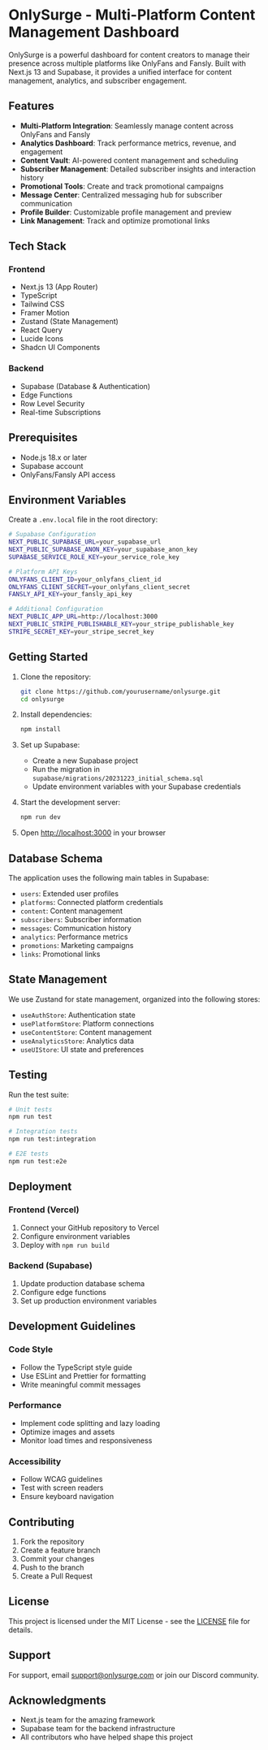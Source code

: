 # OnlySurge - Multi-Platform Content Management Dashboard

OnlySurge is a powerful dashboard for content creators to manage their presence across multiple platforms like OnlyFans and Fansly. Built with Next.js 13 and Supabase, it provides a unified interface for content management, analytics, and subscriber engagement.

## Features

- **Multi-Platform Integration**: Seamlessly manage content across OnlyFans and Fansly
- **Analytics Dashboard**: Track performance metrics, revenue, and engagement
- **Content Vault**: AI-powered content management and scheduling
- **Subscriber Management**: Detailed subscriber insights and interaction history
- **Promotional Tools**: Create and track promotional campaigns
- **Message Center**: Centralized messaging hub for subscriber communication
- **Profile Builder**: Customizable profile management and preview
- **Link Management**: Track and optimize promotional links

## Tech Stack

### Frontend
- Next.js 13 (App Router)
- TypeScript
- Tailwind CSS
- Framer Motion
- Zustand (State Management)
- React Query
- Lucide Icons
- Shadcn UI Components

### Backend
- Supabase (Database & Authentication)
- Edge Functions
- Row Level Security
- Real-time Subscriptions

## Prerequisites

- Node.js 18.x or later
- Supabase account
- OnlyFans/Fansly API access

## Environment Variables

Create a `.env.local` file in the root directory:

```bash
# Supabase Configuration
NEXT_PUBLIC_SUPABASE_URL=your_supabase_url
NEXT_PUBLIC_SUPABASE_ANON_KEY=your_supabase_anon_key
SUPABASE_SERVICE_ROLE_KEY=your_service_role_key

# Platform API Keys
ONLYFANS_CLIENT_ID=your_onlyfans_client_id
ONLYFANS_CLIENT_SECRET=your_onlyfans_client_secret
FANSLY_API_KEY=your_fansly_api_key

# Additional Configuration
NEXT_PUBLIC_APP_URL=http://localhost:3000
NEXT_PUBLIC_STRIPE_PUBLISHABLE_KEY=your_stripe_publishable_key
STRIPE_SECRET_KEY=your_stripe_secret_key
```

## Getting Started

1. Clone the repository:
   ```bash
   git clone https://github.com/yourusername/onlysurge.git
   cd onlysurge
   ```

2. Install dependencies:
   ```bash
   npm install
   ```

3. Set up Supabase:
   - Create a new Supabase project
   - Run the migration in `supabase/migrations/20231223_initial_schema.sql`
   - Update environment variables with your Supabase credentials

4. Start the development server:
   ```bash
   npm run dev
   ```

5. Open [http://localhost:3000](http://localhost:3000) in your browser

## Database Schema

The application uses the following main tables in Supabase:

- `users`: Extended user profiles
- `platforms`: Connected platform credentials
- `content`: Content management
- `subscribers`: Subscriber information
- `messages`: Communication history
- `analytics`: Performance metrics
- `promotions`: Marketing campaigns
- `links`: Promotional links

## State Management

We use Zustand for state management, organized into the following stores:

- `useAuthStore`: Authentication state
- `usePlatformStore`: Platform connections
- `useContentStore`: Content management
- `useAnalyticsStore`: Analytics data
- `useUIStore`: UI state and preferences

## Testing

Run the test suite:

```bash
# Unit tests
npm run test

# Integration tests
npm run test:integration

# E2E tests
npm run test:e2e
```

## Deployment

### Frontend (Vercel)

1. Connect your GitHub repository to Vercel
2. Configure environment variables
3. Deploy with `npm run build`

### Backend (Supabase)

1. Update production database schema
2. Configure edge functions
3. Set up production environment variables

## Development Guidelines

### Code Style
- Follow the TypeScript style guide
- Use ESLint and Prettier for formatting
- Write meaningful commit messages

### Performance
- Implement code splitting and lazy loading
- Optimize images and assets
- Monitor load times and responsiveness

### Accessibility
- Follow WCAG guidelines
- Test with screen readers
- Ensure keyboard navigation

## Contributing

1. Fork the repository
2. Create a feature branch
3. Commit your changes
4. Push to the branch
5. Create a Pull Request

## License

This project is licensed under the MIT License - see the [LICENSE](LICENSE) file for details.

## Support

For support, email support@onlysurge.com or join our Discord community.

## Acknowledgments

- Next.js team for the amazing framework
- Supabase team for the backend infrastructure
- All contributors who have helped shape this project
